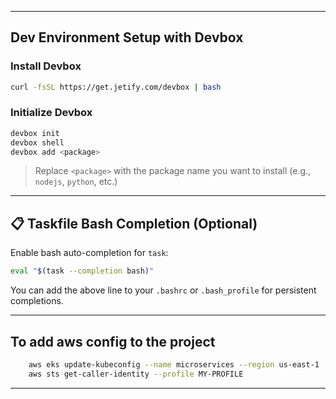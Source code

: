 
---

## Dev Environment Setup with Devbox

### Install Devbox

```bash
curl -fsSL https://get.jetify.com/devbox | bash
```

### Initialize Devbox

```bash
devbox init
devbox shell
devbox add <package>
```

> Replace `<package>` with the package name you want to install (e.g., `nodejs`, `python`, etc.)

---

## 📋 Taskfile Bash Completion (Optional)

Enable bash auto-completion for `task`:

```bash
eval "$(task --completion bash)"
```

You can add the above line to your `.bashrc` or `.bash_profile` for persistent completions.

---

## To add aws config to the project
```bash
    aws eks update-kubeconfig --name microservices --region us-east-1
    aws sts get-caller-identity --profile MY-PROFILE
```

---